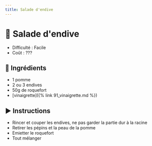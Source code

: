 ```yaml
---
title: Salade d'endive
---
```


# 🥬 Salade d'endive

- Difficulté : Facile
- Coût : ???

## 🥄 Ingrédients

- 1 pomme
- 2 ou 3 endives
- 50g de roquefort
- [vinaigrette]({% link 91_vinaigrette.md %})

## ▶️ Instructions

- Rincer et couper les endives, ne pas garder la partie dur à la racine
- Retirer les pépins et la peau de la pomme
- Emietter le roquefort
- Tout mélanger